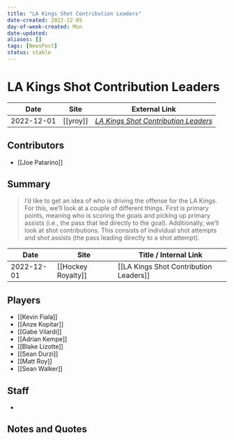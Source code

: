 ```yaml
---
title: "LA Kings Shot Contribution Leaders"
date-created: 2022-12-05
day-of-week-created: Mon
date-updated: 
aliases: []
tags: [NewsPost]
status: stable
---
```


# LA Kings Shot Contribution Leaders

| Date       | Site      | External Link                                                                                                    |
| ---------- | --------- | ---------------------------------------------------------------------------------------------------------------- |
| 2022-12-01 | [[yroy\]] | [*LA Kings Shot Contribution Leaders*](https://hockeyroyalty.com/2022/12/01/la-kings-shot-contribution-leaders/) |

## Contributors
- [[Joe Patarino]]

## Summary
> I’d like to get an idea of who is driving the offense for the LA Kings. For this, we’ll look at a couple of different things. First is primary points, meaning who is scoring the goals and picking up primary assists (i.e., the pass that led directly to the goal). Additionally, we’ll look at shot contributions. This consists of individual shot attempts and shot assists (the pass leading directly to a shot attempt).

| Date       | Site               | Title / Internal Link                  |
| ---------- | ------------------ | -------------------------------------- |
| 2022-12-01 | [[Hockey Royalty]] | [[LA Kings Shot Contribution Leaders]] |

## Players
- [[Kevin Fiala]]
- [[Anze Kopitar]]
- [[Gabe Vilardi]]
- [[Adrian Kempe]]
- [[Blake Lizotte]]
- [[Sean Durzi]]
- [[Matt Roy]]
- [[Sean Walker]]

## Staff
- 

## Notes and Quotes
> 

